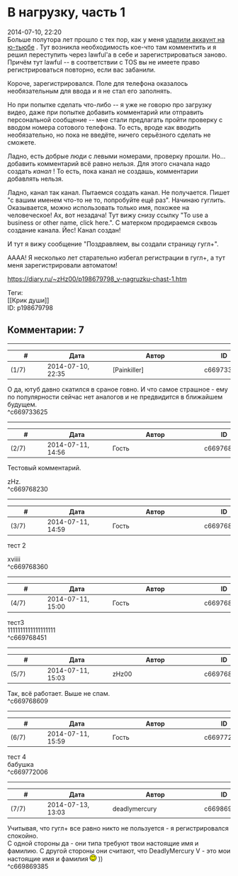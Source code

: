 В нагрузку, часть 1
===================

  
2014-07-10, 22:20  
 Больше полутора лет прошло с тех пор, как у меня  [удалили аккаунт на ю-тьюбе](YouTube)  . Тут возникла необходимость кое-что там комментить и я решил переступить через lawful'а в себе и зарегистрироваться заново. Причём тут lawful -- в соответствии с TOS вы не имеете право регистрироваться повторно, если вас забанили.   
   
 Короче, зарегистрировался. Поле для телефона оказалось необязательным для ввода и я не стал его заполнять.   
   
 Но при попытке сделать что-либо -- я уже не говорю про загрузку видео, даже при попытке добавить комментарий или отправить персональной сообщение -- мне стали предлагать пройти проверку с вводом номера сотового телефона. То есть, вроде как вводить необязательно, но пока не введёте, ничего серьёзного сделать не сможете.   
   
 Ладно, есть добрые люди с левыми номерами, проверку прошли. Но... добавить комментарий всё равно нельзя. Для этого сначала надо создать  *канал*  ! То есть, пока канал не создашь, комментарии добавлять нельзя.   
   
 Ладно, канал так канал. Пытаемся создать канал. Не получается. Пишет "с вашим именем что-то не то, попробуйте ещё раз". Начинаю гуглить. Оказывается, можно использовать только имя, похожее на человеческое! Ах, вот незадача! Тут вижу снизу ссылку "To use a business or other name, click here.". С матерком продираемся сквозь создание канала. Йес! Канал создан!   
   
 И тут я вижу сообщение "Поздравляем, вы создали страницу гугл+".   
   
 АААА! Я несколько лет старательно избегал регистрации в гугл+, а тут меня зарегистрировали автоматом!   
  
<https://diary.ru/~zHz00/p198679798_v-nagruzku-chast-1.htm>  
  
Теги:  
[[Крик души]]  
ID: p198679798  


Комментарии: 7
--------------

  


---



|         #         |              Дата              |                     Автор                     |           ID           |
| --- | --- | --- | --- |
| (1/7) | 2014-07-10, 22:35 | [Painkiller] | c669733625 |

  
 О да, ютуб давно скатился в сраное говно. И что самое страшное - ему по популярности сейчас нет аналогов и не предвидится в ближайшем будущем.   
 ^c669733625

---



|         #         |              Дата              |                     Автор                     |           ID           |
| --- | --- | --- | --- |
| (2/7) | 2014-07-11, 14:56 | Гость | c669768230 |

  
 Тестовый комментарий.   
   
 zHz.   
 ^c669768230

---



|         #         |              Дата              |                     Автор                     |           ID           |
| --- | --- | --- | --- |
| (3/7) | 2014-07-11, 14:59 | Гость | c669768360 |

  
 тест 2   
   
 xviiii   
 ^c669768360

---



|         #         |              Дата              |                     Автор                     |           ID           |
| --- | --- | --- | --- |
| (4/7) | 2014-07-11, 15:00 | Гость | c669768451 |

  
 тест3   
 1111111111111111111   
 ^c669768451

---



|         #         |              Дата              |                     Автор                     |           ID           |
| --- | --- | --- | --- |
| (5/7) | 2014-07-11, 15:03 | zHz00 | c669768609 |

  
 Так, всё работает. Выше не спам.   
 ^c669768609

---



|         #         |              Дата              |                     Автор                     |           ID           |
| --- | --- | --- | --- |
| (6/7) | 2014-07-11, 15:59 | Гость | c669772006 |

  
 тест 4   
 бабушка   
 ^c669772006

---



|         #         |              Дата              |                     Автор                     |           ID           |
| --- | --- | --- | --- |
| (7/7) | 2014-07-13, 13:03 | deadlymercury | c669869385 |

  
 Учитывая, что гугл+ все равно никто не пользуется - я регистрировался спокойно.   
 С одной стороны да - они типа требуют твои настоящие имя и фамилию. С другой стороны они считают, что DeadlyMercury V - это мои настоящие имя и фамилия ![:)](pics/3.gif) ))   
 ^c669869385